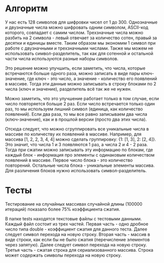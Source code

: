 # Алгоритм

У нас есть 128 символов для шифровки чисел от 1 до 300. Однозначные и двузначные числа можно шифровать одним символом, ASCII-код которого, совпадает с самим числом. Трехзначные числа можно разбить на 2 символа - левый отвечает за количество сотен, правый за десятки и единицы вместе. Таким образом мы экономим 1 символ при работе с двузначными и трехзначными числами. Также мы можем не использовать символ-разделитель, так как для сотенной и остальной части числа используются разные наборы символов.

Это решение можно улучшить, если заметить, что числа, которые встречаются больше одного раза, можно записать в виде пары ключ-значение, где ключ - это число, а значение - количество его появлений в массиве. Тогда эти данные можно записывать в строку блоками по 2 числа (ключ и значение), разделитель всё так же не нужен.

Можно заметить, что это улучшение работает только в том случае, если число повторяется больше 2 раз. Если число встречается только один раз, то мы используем лишний символ (единица, как количество появлений). Если два раза, то мы все равно записываем два числа (ключ-значение), как и в прошлой версии (просто два этих числа).

Отсюда следует, что можно сгруппировать все уникальные числа в массиве по количеству их появлений в массиве. Например, для массива [1, 2, 2, 3, 4, 4] можно сделать группировку: {1: [1, 3], 2: [2, 4]}. Это значит, что числа 1 и 3 появляются 1 раз, а числа 2 и 4 - 2 раза. Тогда при сжатии можно записывать эту информацию по блокам, где каждый блок - информация про элементы с одинаковым количеством появлений в массиве. Первое число блока - это количество повторений. Остальные числа блока - уникальные элементы массива. Для различения блоков нужно использовать символ-разделитель.

# Тесты

Тестирование на случайных массивах случайной длины (100000 итераций) показало более 75% коэффициента сжатия.

В папке tests находятся текстовые файлы с тестовыми данными. Каждый файл состоит из трех частей. Первая часть - одно дробное число типа double - коэффициент сжатия для данного теста. Далее следует символ перехода на новую строку. Вторая часть - массив в виде строки, как если бы не было сжатия (перечисление элементов через запятую). Далее следует символ перехода на новую строку. Третья часть - сжатая строка для сериализованного массива. Строка может содержать символы перехода на новую строку.
